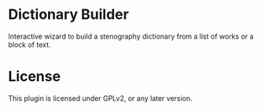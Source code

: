 # Dictionary Builder

Interactive wizard to build a stenography dictionary from a list of works or a block of text.

# License

This plugin is licensed under GPLv2, or any later version.
